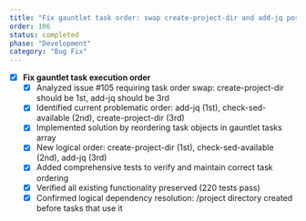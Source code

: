```yaml
---
title: "Fix gauntlet task order: swap create-project-dir and add-jq positions"
order: 106
status: completed
phase: "Development"
category: "Bug Fix"
---
```


- [x] **Fix gauntlet task execution order**
  - [x] Analyzed issue #105 requiring task order swap: create-project-dir should be 1st, add-jq should be 3rd
  - [x] Identified current problematic order: add-jq (1st), check-sed-available (2nd), create-project-dir (3rd)
  - [x] Implemented solution by reordering task objects in gauntlet tasks array
  - [x] New logical order: create-project-dir (1st), check-sed-available (2nd), add-jq (3rd)
  - [x] Added comprehensive tests to verify and maintain correct task ordering
  - [x] Verified all existing functionality preserved (220 tests pass)
  - [x] Confirmed logical dependency resolution: /project directory created before tasks that use it